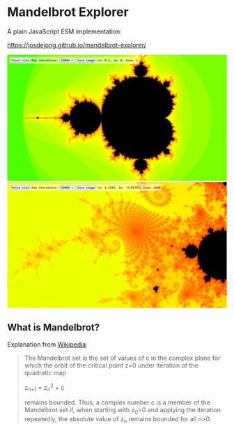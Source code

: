 # Mandelbrot Explorer

A plain JavaScript ESM implementation: 

https://josdejong.github.io/mandelbrot-explorer/

![mandelbrot explorer screenshot 1](https://raw.githubusercontent.com/josdejong/mandelbrot-explorer/main/images/mandelbrot-explorer-screenshot1.png)
![mandelbrot explorer screenshot 2](https://raw.githubusercontent.com/josdejong/mandelbrot-explorer/main/images/mandelbrot-explorer-screenshot2.png)

## What is Mandelbrot?

Explanation from [Wikipedia](https://en.wikipedia.org/wiki/Mandelbrot_set):

> The Mandelbrot set is the set of values of c in the complex plane for which the orbit of the critical point z=0 under iteration of the quadratic map
>
> z<sub>n+1</sub> = z<sub>n</sub><sup>2</sup> + c
>
> remains bounded. Thus, a complex number c is a member of the Mandelbrot set if, when starting with z<sub>0</sub>=0 and applying the iteration repeatedly, the absolute value of z<sub>n</sub> remains bounded for all n>0. 
